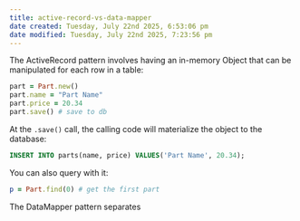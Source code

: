 ```yaml
---
title: active-record-vs-data-mapper
date created: Tuesday, July 22nd 2025, 6:53:06 pm
date modified: Tuesday, July 22nd 2025, 7:23:56 pm
---
```


The ActiveRecord pattern involves having an in-memory Object that can be manipulated for each row in a table:

```ruby
part = Part.new()
part.name = "Part Name"
part.price = 20.34
part.save() # save to db
```

At the `.save()` call, the calling code will materialize the object to the database:

```sql
INSERT INTO parts(name, price) VALUES('Part Name', 20.34);
```

You can also query with it:

```rb
p = Part.find(0) # get the first part
```

The DataMapper pattern separates 